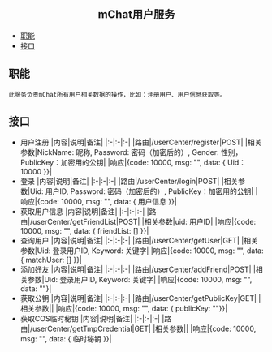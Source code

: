 ## <center>**mChat用户服务**</center>

* <a href="#职能">职能</a>
* <a href="#接口">接口</a>
## <a name="职能">职能</a>
	此服务负责mChat所有用户相关数据的操作，比如：注册用户、用户信息获取等。	
## <a name="接口">接口</a>
* 用户注册
  |内容|说明|备注|
	|:-|:-|:-|
	|路由|/userCenter/register|POST|
	|相关参数|NickName: 昵称, Password: 密码（加密后的）, Gender: 性别，PublicKey：加密用的公钥|
	|响应|{code: 10000, msg: "", data: { Uid：10000 }}|
	<br>
* 登录
  |内容|说明|备注|
	|:-|:-|:-|
	|路由|/userCenter/login|POST|
	|相关参数|Uid: 用户ID, Password: 密码（加密后的）, PublicKey：加密用的公钥|
	|响应|{code: 10000, msg: "", data: { 用户信息 }}|
	<br>
* 获取用户信息
  |内容|说明|备注|
	|:-|:-|:-|
	|路由|/userCenter/getFriendList|POST|
	|相关参数|uid: 用户ID|
	|响应|{code: 10000, msg: "", data: { friendList: [] }}|
	<br>
* 查询用户
  |内容|说明|备注|
	|:-|:-|:-|
	|路由|/userCenter/getUser|GET|
	|相关参数|Uid: 登录用户ID, Keyword: 关键字|
	|响应|{code: 10000, msg: "", data: { matchUser: [] }}|
	<br>
* 添加好友
  |内容|说明|备注|
	|:-|:-|:-|
	|路由|/userCenter/addFriend|POST|
	|相关参数|Uid: 登录用户ID, Keyword: 关键字|
	|响应|{code: 10000, msg: "", data: ""}|
	<br>
* 获取公钥
  |内容|说明|备注|
	|:-|:-|:-|
	|路由|/userCenter/getPublicKey|GET|
	|相关参数||
	|响应|{code: 10000, msg: "", data: { publicKey: ""}}|
	<br>
* 获取COS临时秘钥
  |内容|说明|备注|
	|:-|:-|:-|
	|路由|/userCenter/getTmpCredential|GET|
	|相关参数||
	|响应|{code: 10000, msg: "", data: { 临时秘钥 }}|

